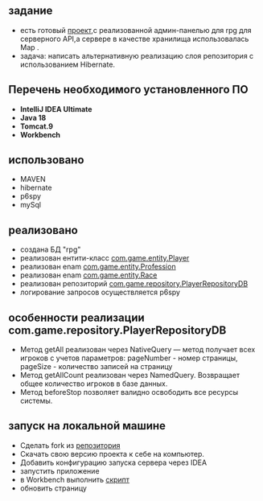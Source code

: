## задание
- есть готовый [проект](https://github.com/vasylmalik/project-hibernate-1),с реализованной админ-панелью для rpg для серверного API,а сервере в качестве хранилища использовалась Map .
- задача: написать альтернативную реализацию слоя репозитория с использованием Hibernate.

## Перечень необходимого установленного ПО

* **IntelliJ IDEA Ultimate**
* **Java 18**
* **Tomcat.9**
* **Workbench**


## использовано
- MAVEN
- hibernate
- p6spy
- mySql



## реализовано
- создана БД "rpg"
- реализован ентити-класс  [com.game.entity.Player]()
- реализован enam [com.game.entity.Profession]()
- реализован enam [com.game.entity.Race]()
- реализован репозиторий [com.game.repository.PlayerRepositoryDB]()
- логирование запросов осуществляется p6spy





## особенности реализации com.game.repository.PlayerRepositoryDB
- Метод getAll реализован через NativeQuery — метод получает всех игроков  с учетов параметров: pageNumber - номер страницы, pageSize - количество записей на страницу
- Метод getAllCount реализован через NamedQuery. Возвращает общее количество игроков в базе данных.
- Метод beforeStop позволяет валидно освободить все ресурсы системы.

## запуск на локальной машине
- Сделать fork из [репозитория](https://github.com/UBCh/project-hibernate)
- Скачать свою версию проекта к себе на компьютер.
- Добавить конфигурацию запуска сервера через IDEA
- запустить приложение
- в Workbench выполнить [скрипт]()
- обновить страницу

